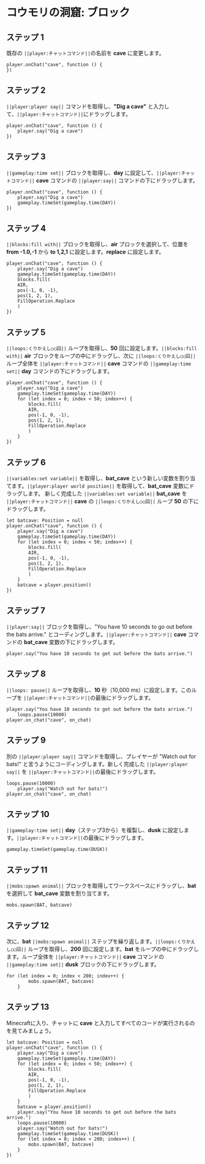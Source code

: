 # コウモリの洞窟: ブロック

## ステップ 1
既存の ``||player:チャットコマンド||``の名前を **cave** に変更します。

```blocks
player.onChat("cave", function () {
})
```

## ステップ 2

``||player:player say||`` コマンドを取得し、**"Dig a cave"** と入力して、``||player:チャットコマンド||``にドラッグします。

```blocks
player.onChat("cave", function () {
    player.say("Dig a cave")
})
```

## ステップ 3

``||gameplay:time set||`` ブロックを取得し、**day** に設定して、``||player:チャットコマンド||`` **cave** コマンドの ``||player:say||`` コマンドの下にドラッグします。

```blocks
player.onChat("cave", function () {
    player.say("Dig a cave")
    gameplay.timeSet(gameplay.time(DAY))
})
```

## ステップ 4

``||blocks:fill with||`` ブロックを取得し、**air** ブロックを選択して、位置を **from -1.0,-1** から **to 1,2,1** に設定します。**replace** に設定します。

```blocks
player.onChat("cave", function () {
    player.say("Dig a cave")
    gameplay.timeSet(gameplay.time(DAY))
    blocks.fill(
    AIR,
    pos(-1, 0, -1),
    pos(1, 2, 1),
    FillOperation.Replace
    )
})
```

## ステップ 5

``||loops:くりかえし○○回||`` ループを取得し、**50** 回に設定します。``||blocks:fill with||`` **air** ブロックをループの中にドラッグし、次に ``||loops:くりかえし○○回||`` ループ全体を ``||player:チャットコマンド||`` **cave** コマンドの ``||gameplay:time set||`` **day** コマンドの下にドラッグします。

```blocks
player.onChat("cave", function () {
    player.say("Dig a cave")
    gameplay.timeSet(gameplay.time(DAY))
    for (let index = 0; index < 50; index++) {
        blocks.fill(
        AIR,
        pos(-1, 0, -1),
        pos(1, 2, 1),
        FillOperation.Replace
        )
    }
})
```

## ステップ 6

``||variables:set variable||`` を取得し、**bat_cave** という新しい変数を割り当てます。``||player:player world position||`` を取得して、**bat_cave** 変数にドラッグします。
新しく完成した ``||variables:set variable||`` **bat_cave** を ``||player:チャットコマンド||`` **cave** の ``||loops:くりかえし○○回||`` ループ **50** の下にドラッグします。

```blocks
let batcave: Position = null
player.onChat("cave", function () {
    player.say("Dig a cave")
    gameplay.timeSet(gameplay.time(DAY))
    for (let index = 0; index < 50; index++) {
        blocks.fill(
        AIR,
        pos(-1, 0, -1),
        pos(1, 2, 1),
        FillOperation.Replace
        )
    }
    batcave = player.position()
})
```

## ステップ 7

``||player:say||`` ブロックを取得し、"You have 10 seconds to go out before the bats arrive." とコーディングします。``||player:チャットコマンド||`` **cave** コマンドの **bat_cave** 変数の下にドラッグします。

```blocks
player.say("You have 10 seconds to get out before the bats arrive.")
```

## ステップ 8

``||loops: pause||`` ループを取得し、**10** 秒（10,000 ms）に設定します。このループを ``||player:チャットコマンド||``の最後にドラッグします。

```blocks
player.say("You have 10 seconds to get out before the bats arrive.")
    loops.pause(10000)
player.on_chat("cave", on_chat)
```

## ステップ 9

別の ``||player:player say||`` コマンドを取得し、プレイヤーが "Watch out for bats!" と言うようにコーディングします。新しく完成した ``||player:player say||`` を ``||player:チャットコマンド||``の最後にドラッグします。

```blocks
loops.pause(10000)
    player.say("Watch out for bats!")
player.on_chat("cave", on_chat)
```

## ステップ 10

``||gameplay:time set||`` **day**（ステップ3から）を複製し、**dusk** に設定します。``||player:チャットコマンド||``の最後にドラッグします。

```blocks
gameplay.timeSet(gameplay.time(DUSK))
```

## ステップ 11

``||mobs:spawn animal||`` ブロックを取得してワークスペースにドラッグし、**bat** を選択して **bat_cave** 変数を割り当てます。

```blocks
mobs.spawn(BAT, batcave)
```

## ステップ 12

次に、**bat** ``||mobs:spawn animal||`` ステップを繰り返します。``||loops:くりかえし○○回||`` ループを取得し、**200** 回に設定します。**bat** をループの中にドラッグします。ループ全体を ``||player:チャットコマンド||`` **cave** コマンドの ``||gameplay:time set||`` **dusk** ブロックの下にドラッグします。

```blocks
for (let index = 0; index < 200; index++) {
        mobs.spawn(BAT, batcave)
    }
```

## ステップ 13

Minecraftに入り、チャットに **cave** と入力してすべてのコードが実行されるのを見てみましょう。

```blocks
let batcave: Position = null
player.onChat("cave", function () {
    player.say("Dig a cave")
    gameplay.timeSet(gameplay.time(DAY))
    for (let index = 0; index < 50; index++) {
        blocks.fill(
        AIR,
        pos(-1, 0, -1),
        pos(1, 2, 1),
        FillOperation.Replace
        )
    }
    batcave = player.position()
    player.say("You have 10 seconds to get out before the bats arrive.")
    loops.pause(10000)
    player.say("Watch out for bats!")
    gameplay.timeSet(gameplay.time(DUSK))
    for (let index = 0; index < 200; index++) {
        mobs.spawn(BAT, batcave)
    }
})
```